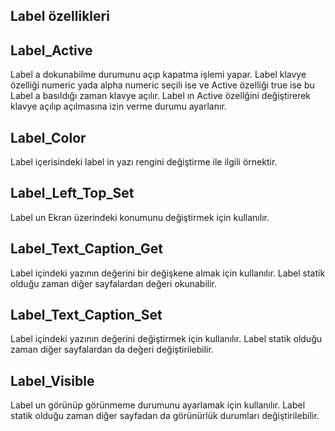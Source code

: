 ## Label özellikleri 

## Label_Active
Label a dokunabilme durumunu açıp kapatma işlemi yapar. 
Label klavye özelliği numeric yada alpha numeric seçili ise ve Active özelliği true ise bu Label a basıldığı zaman klavye açılır.
Label ın Active özellğini değiştirerek klavye açılıp açılmasına izin verme durumu ayarlanır. 

## Label_Color
Label içerisindeki label in yazı rengini değiştirme ile ilgili örnektir. 

## Label_Left_Top_Set
Label un Ekran üzerindeki konumunu değiştirmek için kullanılır.

## Label_Text_Caption_Get
Label içindeki yazının değerini bir değişkene almak için kullanılır. Label statik olduğu zaman diğer sayfalardan değeri okunabilir.

## Label_Text_Caption_Set
Label içindeki yazının değerini değiştirmek için kullanılır. Label statik olduğu zaman diğer sayfalardan da değeri değiştirilebilir.

## Label_Visible
Label un görünüp görünmeme durumunu ayarlamak için kullanılır. Label statik olduğu zaman diğer sayfadan da görünürlük durumları değiştirilebilir.


